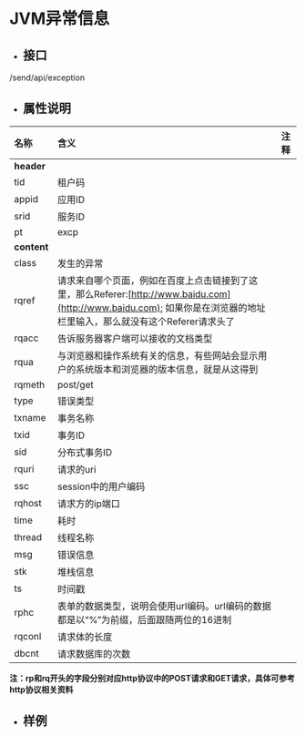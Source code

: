 # JVM异常信息

* ## 接口

/send/api/exception

* ## 属性说明

| **名称** | **含义** | **注释** |
| :--- | :--- | :--- |
| **header** |  |  |
| tid | 租户码 |  |
| appid | 应用ID |  |
| srid | 服务ID |  |
| pt | excp |  |
| **content** |  |  |
| class | 发生的异常 |  |
| rqref | 请求来自哪个页面，例如在百度上点击链接到了这里，那么Referer:[http://www.baidu.com](http://www.baidu.com); 如果你是在浏览器的地址栏里输入，那么就没有这个Referer请求头了 |  |
| rqacc | 告诉服务器客户端可以接收的文档类型 |  |
| rqua | 与浏览器和操作系统有关的信息，有些网站会显示用户的系统版本和浏览器的版本信息，就是从这得到 |  |
| rqmeth | post/get |  |
| type | 错误类型 |  |
| txname | 事务名称 |  |
| txid | 事务ID |  |
| sid | 分布式事务ID |  |
| rquri | 请求的uri |  |
| ssc | session中的用户编码 |  |
| rqhost | 请求方的ip端口 |  |
| time | 耗时 |  |
| thread | 线程名称 |  |
| msg | 错误信息 |  |
| stk | 堆栈信息 |  |
| ts | 时间戳 |  |
| rphc | 表单的数据类型，说明会使用url编码。url编码的数据都是以“%”为前缀，后面跟随两位的16进制 |  |
| rqconl | 请求体的长度 |  |
| dbcnt | 请求数据库的次数 |  |

**注：rp和rq开头的字段分别对应http协议中的POST请求和GET请求，具体可参考http协议相关资料**

* ## 样例



